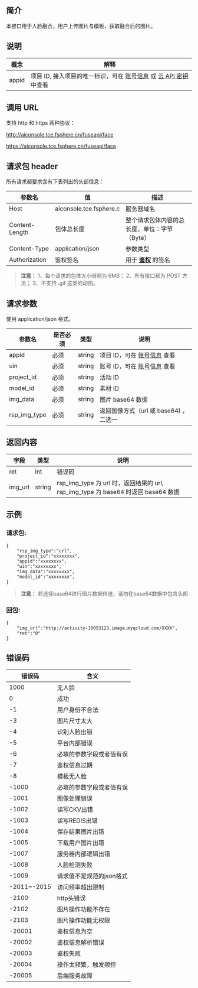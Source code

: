 ## 简介
本接口用于人脸融合，用户上传图片与模板，获取融合后的图片。


## 说明

| 概念     | 解释               |
| ------ | ---------------- |
| appid  | 项目 ID, 接入项目的唯一标识，可在 [账号信息](http://console.tcecqpoc.fsphere.cn/developer) 或 [云 API 密钥](http://console.tcecqpoc.fsphere.cn/cam/capi) 中查看 |

## 调用 URL
支持 http 和 https 两种协议：

http://aiconsole.tce.fsphere.cn/fuseapi/face

https://aiconsole.tce.fsphere.cn/fuseapi/face


## 请求包 header
所有请求都要求含有下表列出的头部信息：

| 参数名            | 值                                        | 描述                                       |
| -------------- | ---------------------------------------- | ---------------------------------------- |
| Host           | aiconsole.tce.fsphere.c               | 服务器域名                                |
| Content-Length | 包体总长度                                    | 整个请求包体内容的总长度，单位：字节（Byte）                 |
| Content-Type   | application/json   | 参数类型                                 |
| Authorization  | 鉴权签名                                     | 用于 [**鉴权**](/document/product/641/12409) 的签名 |

> **注意：**
> 1、每个请求的包体大小限制为 6MB；
> 2、所有接口都为 POST 方法；
> 3、不支持 .gif 这类的动图。

## 请求参数
使用 application/json 格式。

| 参数名    | 是否必须 | 类型     | 说明    |
| ------ | ---- | ------ | ------- |
| appid  | 必须   | string | 项目 ID，可在 [账号信息](http://console.tcecqpoc.fsphere.cn/developer) 查看   |
| uin    | 必须   | string | 账号 ID，可在 [账号信息](http://console.tcecqpoc.fsphere.cn/developer) 查看|
| project_id    | 必须   | string | 活动 ID |
| model_id    | 必须   | string | 素材 ID |
| img_data    | 必须   | string | 图片 base64 数据 |
| rsp_img_type    | 必须   | string | 返回图像方式（url 或 base64) ，二选一 |


## 返回内容

| 字段                 | 类型     | 说明      |
| ------------------ | ------ | ------- |
| ret | int | 错误码 |
| img_url               | string    | rsp_img_type 为 url 时，返回结果的 url,  rsp_img_type 为 base64 时返回 base64 数据   |

## 示例

### 请求包:

```
{
	"rsp_img_type":"url",
	"project_id":"xxxxxxxx",
	"appid":"xxxxxxxx", 
	"uin":"xxxxxxxx",
	"img_data":"xxxxxxxx",
	"model_id":"xxxxxxxx",
}

```

> **注意：**
> 若选择base64进行图片数据传送，请勿在base64数据中包含头部



### 回包:

```
{
	"img_url":"http://activity-10053123.image.myqcloud.com/XXXX",
	"ret":"0"
}
```


## 错误码

| **错误码** | **含义**                              |
| ------- | ----------------------------------- |
| 1000       | 无人脸                               |
| 0       | 成功                               |
| -1       | 用户身份不合法                               |
| -3       | 图片尺寸太大                                |
| -4       | 识别人脸出错                              |
| -5       | 平台内部错误                 |
| -6       | 必填的参数字段或者值有误                        |
| -7       | 鉴权信息过期                        |
| -8       | 模板无人脸                                |
| -1000       | 必填的参数字段或者值有误                                |
| -1001       | 图像处理错误                                |
| -1002       | 读写CKV出错                                |
| -1003       | 读写REDIS出错                                |
| -1004       | 保存结果图片出错                                |
| -1005       | 下载用户图片出错                                |
| -1007       | 服务器内部逻辑出错                                |
| -1008       | 人脸检测失败                                |
| -1009       | 请求值不是规范的json格式                                |
| -2011~-2015       | 访问频率超出限制                                |
| -2100       | http头错误                                |
| -2102       | 图片操作功能不存在                                |
| -2103       | 图片操作功能无权限                                |
| -20001      |  鉴权信息为空                            |
| -20002      |  鉴权信息解析错误                            |
| -20003      |  鉴权失败                            |
| -20004      |  操作太频繁，触发频控                            |
| -20005      |  后端服务故障                            |










